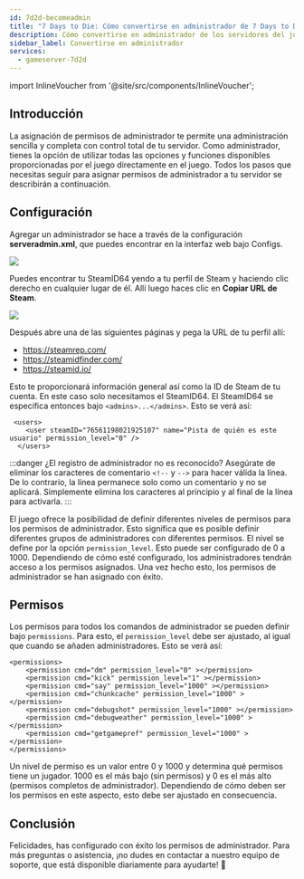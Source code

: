 ```yaml
---
id: 7d2d-becomeadmin
title: "7 Days to Die: Cómo convertirse en administrador de 7 Days to Die"
description: Cómo convertirse en administrador de los servidores del juego 7 Days to Die - Documentación de ZAP-Hosting.com 
sidebar_label: Convertirse en administrador
services:
  - gameserver-7d2d
---
```


import InlineVoucher from '@site/src/components/InlineVoucher';

## Introducción
La asignación de permisos de administrador te permite una administración sencilla y completa con control total de tu servidor. Como administrador, tienes la opción de utilizar todas las opciones y funciones disponibles proporcionadas por el juego directamente en el juego. Todos los pasos que necesitas seguir para asignar permisos de administrador a tu servidor se describirán a continuación. 
<InlineVoucher />

## Configuración
Agregar un administrador se hace a través de la configuración **serveradmin.xml**, que puedes encontrar en la interfaz web bajo Configs.

![](https://screensaver01.zap-hosting.com/index.php/s/wXpLL2qyZE2zCYa/preview)

Puedes encontrar tu SteamID64 yendo a tu perfil de Steam y haciendo clic derecho en cualquier lugar de él. Allí luego haces clic en **Copiar URL de Steam**. 

![](https://screensaver01.zap-hosting.com/index.php/s/Q9WJ8GwbHCmTRPx/preview)

Después abre una de las siguientes páginas y pega la URL de tu perfil allí: 

- https://steamrep.com/
- https://steamidfinder.com/
- https://steamid.io/

Esto te proporcionará información general así como la ID de Steam de tu cuenta. En este caso solo necesitamos el SteamID64. El SteamID64 se especifica entonces bajo ``<admins>...</admins>``. Esto se verá así:

```
 <users>
    <user steamID="76561198021925107" name="Pista de quién es este usuario" permission_level="0" />
  </users>
```

:::danger ¿El registro de administrador no es reconocido? 
Asegúrate de eliminar los caracteres de comentario `<!--` y `-->` para hacer válida la línea. De lo contrario, la línea permanece solo como un comentario y no se aplicará. Simplemente elimina los caracteres al principio y al final de la línea para activarla.
:::

El juego ofrece la posibilidad de definir diferentes niveles de permisos para los permisos de administrador. Esto significa que es posible definir diferentes grupos de administradores con diferentes permisos. El nivel se define por la opción ``permission_level``. Esto puede ser configurado de 0 a 1000. Dependiendo de cómo esté configurado, los administradores tendrán acceso a los permisos asignados. Una vez hecho esto, los permisos de administrador se han asignado con éxito. 



## Permisos

Los permisos para todos los comandos de administrador se pueden definir bajo ``permissions``. Para esto, el ``permission_level`` debe ser ajustado, al igual que cuando se añaden administradores. Esto se verá así:

```
<permissions>
	<permission cmd="dm" permission_level="0" ></permission>
	<permission cmd="kick" permission_level="1" ></permission>
	<permission cmd="say" permission_level="1000" ></permission>
    <permission cmd="chunkcache" permission_level="1000" ></permission>
    <permission cmd="debugshot" permission_level="1000" ></permission>
    <permission cmd="debugweather" permission_level="1000" ></permission>
    <permission cmd="getgamepref" permission_level="1000" ></permission>
</permissions>
```

Un nivel de permiso es un valor entre 0 y 1000 y determina qué permisos tiene un jugador. 1000 es el más bajo (sin permisos) y 0 es el más alto (permisos completos de administrador). Dependiendo de cómo deben ser los permisos en este aspecto, esto debe ser ajustado en consecuencia. 


## Conclusión

Felicidades, has configurado con éxito los permisos de administrador. Para más preguntas o asistencia, ¡no dudes en contactar a nuestro equipo de soporte, que está disponible diariamente para ayudarte! 🙂

<InlineVoucher />